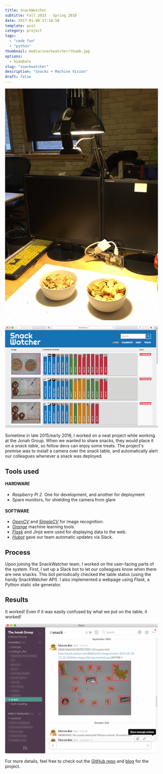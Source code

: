 ```yaml
---
title: SnackWatcher
subtitle: Fall 2015 - Spring 2016
date: 2017-01-08 17:10:50
template: post
category: project
tags:
  - "code fun"
  - "python"
thumbnail: media/snackwatcher/thumb.jpg
options:
  - hideDate
slug: "snackwatcher"
description: "Snacks + Machine Vision"
draft: false
---
```


![Snackwatcher setup (table + laptop)](./snackwatcher-setup.jpg)

![Snackwatcher UI](./snackwatcher-interface.png)

Sometime in late 2015/early 2016, I worked on a neat project while working at the Jonah Group. When we wanted to share snacks, they would place it on a _snack table_, so fellow devs can enjoy some treats. The project's premise was to install a camera over the snack table, and automatically alert our colleagues whenever a snack was deployed.

## Tools used

#### HARDWARE

- _Raspberry Pi 2_. One for development, and another for deployment
- Spare monitors, for shielding the camera from glare

#### SOFTWARE

- [_OpenCV_](http://opencv.org/) and [_SimpleCV_](http://simplecv.org/) for image recognition.
- [_Orange_](https://orange.biolab.si/) machine learning tools.
- [_Flask_](http://flask.pocoo.org/) and _Jinja_ were used for displaying data to the web.
- [_Hubot_](https://hubot.github.com/) gave our team automatic updates via Slack.

## Process

Upon joining the SnackWatcher team, I worked on the user-facing parts of the system. First, I set up a Slack bot to let our colleagues know when there are new snacks. This bot periodically checked the table status (using the handy SnackWatcher API). I also implemented a webpage using _Flask_, a Python static site generator.

## Results

It worked! Even if it was easily confused by what we put on the table, it worked!

![Snackwatcher slack channel](./snackwatcher-slack.png)

For more details, feel free to check out the [GitHub repo](https://github.com/jonahgroup/SnackWatcher) and [blog](https://jonahgroup.github.io/SnackWatcher/) for the project.

